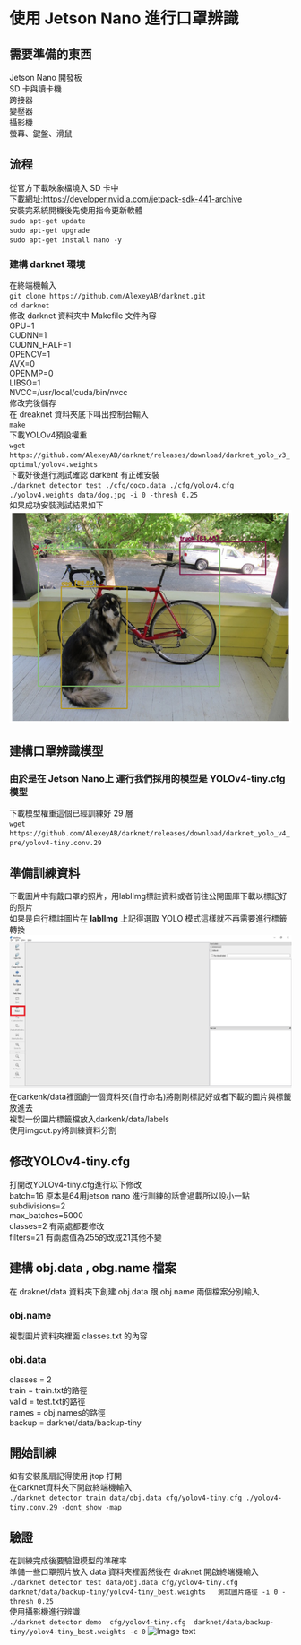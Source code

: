 # **使用 Jetson Nano 進行口罩辨識**  
## 需要準備的東西   
Jetson Nano 開發板  
SD 卡與讀卡機    
跨接器  
變壓器  
攝影機  
螢幕、鍵盤、滑鼠  
## **流程**  
從官方下載映象檔燒入 SD 卡中  
下載網址:https://developer.nvidia.com/jetpack-sdk-441-archive      
安裝完系統開機後先使用指令更新軟體  
`sudo apt-get update`  
`sudo apt-get upgrade`  
`sudo apt-get install nano -y`  
### **建構 darknet 環境**
在終端機輸入  
 `git clone https://github.com/AlexeyAB/darknet.git`  
`cd darknet`  
修改 darknet 資料夾中 Makefile 文件內容  
GPU=1  
CUDNN=1  
CUDNN_HALF=1  
OPENCV=1  
AVX=0  
OPENMP=0  
LIBSO=1  
NVCC=/usr/local/cuda/bin/nvcc  
修改完後儲存  
在 dreaknet 資料夾底下叫出控制台輸入  
`make`  
下載YOLOv4預設權重  
`wget https://github.com/AlexeyAB/darknet/releases/download/darknet_yolo_v3_optimal/yolov4.weights`  
下載好後進行測試確認 darkent 有正確安裝  
`./darknet detector test ./cfg/coco.data ./cfg/yolov4.cfg ./yolov4.weights data/dog.jpg -i 0 -thresh 0.25`    
如果成功安裝測試結果如下  
 ![Image text](https://github.com/guizaida/How-to-do-jetson-nano-maskcheck/blob/31bb971b80d0a46909610c9327506a528ac685e5/img/111.jpg)  
## **建構口罩辨識模型**  
### 由於是在 Jetson Nano上 運行我們採用的模型是 YOLOv4-tiny.cfg 模型
下載模型權重這個已經訓練好 29 層  
`wget https://github.com/AlexeyAB/darknet/releases/download/darknet_yolo_v4_pre/yolov4-tiny.conv.29` 
## 準備訓練資料  
下載圖片中有戴口罩的照片，用lablImg標註資料或者前往公開圖庫下載以標記好的照片  
如果是自行標註圖片在 **lablImg** 上記得選取 YOLO 模式這樣就不再需要進行標籤轉換  
![Image text](https://github.com/guizaida/How-to-do-jetson-nano-maskcheck/blob/31bb971b80d0a46909610c9327506a528ac685e5/img/112.jpg)    
在darkenk/data裡面創一個資料夾(自行命名)將剛剛標記好或者下載的圖片與標籤放進去  
複製一份圖片標籤檔放入darkenk/data/labels  
使用imgcut.py將訓練資料分割  
## **修改YOLOv4-tiny.cfg**  
打開改YOLOv4-tiny.cfg進行以下修改  
batch=16 原本是64用jetson nano 進行訓練的話會過載所以設小一點  
subdivisions=2  
max_batches=5000  
classes=2 有兩處都要修改    
filters=21  有兩處值為255的改成21其他不變  
## **建構 obj.data , obg.name 檔案**  
在 draknet/data 資料夾下創建 obj.data 跟 obj.name 兩個檔案分別輸入  
### **obj.name**  
複製圖片資料夾裡面 classes.txt 的內容  
### **obj.data**
classes = 2  
train = train.txt的路徑   
valid = test.txt的路徑  
names = obj.names的路徑  
backup = darknet/data/backup-tiny  
## **開始訓練**  
如有安裝風扇記得使用 jtop 打開  
在darknet資料夾下開啟終端機輸入  
`./darknet detector train data/obj.data cfg/yolov4-tiny.cfg ./yolov4-tiny.conv.29 -dont_show -map`  
## **驗證**
在訓練完成後要驗證模型的準確率  
準備一些口罩照片放入 data 資料夾裡面然後在 draknet 開啟終端機輸入  
`./darknet detector test data/obj.data cfg/yolov4-tiny.cfg  darknet/data/backup-tiny/yolov4-tiny_best.weights   測試圖片路徑 -i 0 -thresh 0.25`  
使用攝影機進行辨識  
`./darknet detector demo  cfg/yolov4-tiny.cfg  darknet/data/backup-tiny/yolov4-tiny_best.weights -c 0`
![Image text](https://github.com/guizaida/IN-JETSON-NANO-MASKCHECK-USE-YOLOV4/blob/0b9cd81e17ecd3def6d169857d45b97a253f8d37/gif/test1.gif)   


